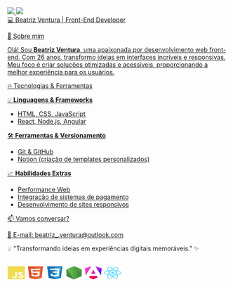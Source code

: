  <div>
   <a href="https://github.com/beatriz-ventura">
   <img height="180em" src="https://github-readme-stats.vercel.app/api?username=beatriz-ventura&show_icons=true&theme=tokyonight&include_all_commits=true&count_private=true"/>
   <img height="180em" src="https://github-readme-stats.vercel.app/api/top-langs/?username=beatriz-ventura&layout=compact&langs_count=6&theme=tokyonight"/>
</div>
    💻 Beatriz Ventura | Front-End Developer

🚀 Sobre mim

Olá! Sou **Beatriz Ventura**, uma apaixonada por desenvolvimento web front-end. Com 26 anos, transformo ideias em interfaces incríveis e responsivas. Meu foco é criar soluções otimizadas e acessíveis, proporcionando a melhor experiência para os usuários.

🔥 Tecnologias & Ferramentas

💡 **Linguagens & Frameworks**
- HTML, CSS, JavaScript
- React, Node.js, Angular

🛠 **Ferramentas & Versionamento**
- Git & GitHub
- Notion (criação de templates personalizados)

📈 **Habilidades Extras**
- Performance Web
- Integração de sistemas de pagamento
- Desenvolvimento de sites responsivos

📫 Vamos conversar?

📧 E-mail: beatriz_.ventura@outlook.com  

💡 "Transformando ideias em experiências digitais memoráveis." ✨

<div style="display: inline_block"><br>
 <img align="center" alt="Js" height="30" width="40" src="https://raw.githubusercontent.com/devicons/devicon/master/icons/javascript/javascript-plain.svg">
 <img align="center" alt="HTML" height="30" width="40" src="https://raw.githubusercontent.com/devicons/devicon/master/icons/html5/html5-original.svg">
 <img align="center" alt="CSS" height="30" width="40" src="https://raw.githubusercontent.com/devicons/devicon/master/icons/css3/css3-original.svg">
 <img align="center" alt="CSS" height="30" width="40" src="https://raw.githubusercontent.com/devicons/devicon/master/icons/nodejs/nodejs-original.svg">
 <img align="center" alt="CSS" height="30" width="40" src="https://raw.githubusercontent.com/devicons/devicon/master/icons/angular/angular-original.svg">
 <img align="center" alt="CSS" height="30" width="40" src="https://raw.githubusercontent.com/devicons/devicon/master/icons/react/react-original.svg">
</div>
 
<br>
 

